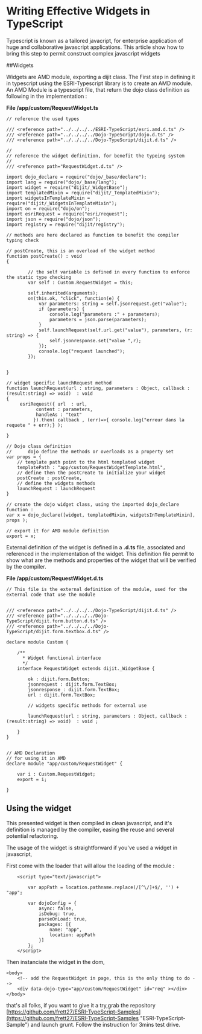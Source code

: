
# Writing Effective Widgets in TypeScript #

Typescript is known as a tailored javacript, for enterprise application of huge and collaborative javascript applications. This article show how to bring this step to permit construct complex javascript widgets


##Widgets

Widgets are AMD module, exporting a dijit class. 
The First step in defining it in typescript using the ESRI-Typescript library is to create an AMD module. An AMD Module is a typescript file, that return the dojo class definition as following in the implementation :


**File /app/custom/RequestWidget.ts**
	
	
	// reference the used types
	 
	/// <reference path="../../../../ESRI-TypeScript/esri.amd.d.ts" />
	/// <reference path="../../../../Dojo-TypeScript/dojo.d.ts" />
	/// <reference path="../../../../Dojo-TypeScript/dijit.d.ts" />
	
	//
	// reference the widget definition, for benefit the typeing system
	//
	/// <reference path="RequestWidget.d.ts" />
	
	import dojo_declare = require("dojo/_base/declare");
	import lang = require("dojo/_base/lang");
	import widget = require("dijit/_WidgetBase");
	import templatedMixin = require("dijit/_TemplatedMixin");
	import widgetsInTemplateMixin = require("dijit/_WidgetsInTemplateMixin");
	import on = require("dojo/on");
	import esriRequest = require("esri/request");
	import json = require("dojo/json");
	import registry = require("dijit/registry");
	
	// methods are here declared as function to benefit the compiler typing check
	
	// postCreate, this is an overload of the widget method
	function postCreate() : void 
	{
	
			// the self variable is defined in every function to enforce the static type checking
			var self : Custom.RequestWidget = this;
	
			self.inherited(arguments);
			on(this.ok, "click", function(e) {
				var parameters: string = self.jsonrequest.get("value");
				if (parameters) {
					console.log("parameters :" + parameters);
					parameters = json.parse(parameters);
				}
				self.launchRequest(self.url.get("value"), parameters, (r: string) => {
					self.jsonresponse.set("value ",r);
				});
				console.log("request launched");
			});
			
	
	}
	
	// widget specific launchRequest method
	function launchRequest(url : string, parameters : Object, callback : (result:string) => void)  : void 
	{
		 esriRequest({ url  : url,
			   content : parameters,
			   handleAs : "text"
			  }).then( callback , (err)=>{ console.log("erreur dans la requete " + err);} );
	
	}
	
	// Dojo class definition
	//		dojo define the methods or overloads as a property set
	var props = {
		// template path point to the html templated widget
	    templatePath : "app/custom/RequestWidgetTemplate.html",  
		// define then the postCreate to initialize your widget
		postCreate : postCreate,
		// define the widgets methods
		launchRequest : launchRequest
	}
	
	// create the dojo widget class, using the imported dojo_declare function :
	var x = dojo_declare([widget, templatedMixin, widgetsInTemplateMixin], props ); 
	
	// export it for AMD module definition
	export = x;



External definition of the widget is defined in a **.d.ts** file, associated and referenced in the implementation of the widget. This definition file permit to show what are the methods and properties of the widget that will be verified by the compiler.



**File /app/custom/RequestWidget.d.ts**
    
    
    // This file is the external definition of the module, used for the external code that use the module
    
    
    /// <reference path="../../../../Dojo-TypeScript/dijit.d.ts" />
    /// <reference path="../../../../Dojo-TypeScript/dijit.form.button.d.ts" />
    /// <reference path="../../../../Dojo-TypeScript/dijit.form.textbox.d.ts" />
    
    declare module Custom {
    
    	/**
    	  * Widget functional interface
    	  */
    	interface RequestWidget extends dijit._WidgetBase {
    
    		ok : dijit.form.Button;
    		jsonrequest : dijit.form.TextBox;
    		jsonresponse : dijit.form.TextBox;
    		url : dijit.form.TextBox;
    
    		// widgets specific methods for external use
    		
    		launchRequest(url : string, parameters : Object, callback : (result:string) => void)  : void ;
    
    	}
    }
    
    
    // AMD Declaration
    // for using it in AMD
    declare module "app/custom/RequestWidget" {
    
    	var i : Custom.RequestWidget;
    	export = i;
    
    }
    





## Using the widget ##

This presented widget is then compiled in clean javascript, and it's definition is managed by the compiler, easing the reuse and several potential refactoring.

The usage of the widget is straightforward if you've used a widget in javascript, 

First come with the loader that will allow the loading of the module :

		<script type="text/javascript">

			var appPath = location.pathname.replace(/[^\/]+$/, '') + "app";

			var dojoConfig = {
				async: false,
				isDebug: true,
				parseOnLoad: true,
				packages: [{
					name: "app",
					location: appPath
				}]
			};
		</script>


Then instanciate the widget in the dom, 


	<body>
		<!-- add the RequestWidget in page, this is the only thing to do -->
		<div data-dojo-type="app/custom/RequestWidget" id="req" ></div> 
	</body>

that's all folks, if you want to give it a try,grab the repository [https://github.com/frett27/ESRI-TypeScript-Samples](https://github.com/frett27/ESRI-TypeScript-Samples "ESRI-TypeScript-Sample") and launch grunt. Follow the instruction for 3mins test drive.


